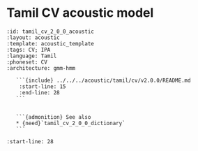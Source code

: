 
# Tamil CV acoustic model

``````{acoustic} Tamil CV acoustic model
:id: tamil_cv_2_0_0_acoustic
:layout: acoustic
:template: acoustic_template
:tags: CV; IPA
:language: Tamil
:phoneset: CV
:architecture: gmm-hmm

   ```{include} ../../../acoustic/tamil/cv/v2.0.0/README.md
    :start-line: 15
    :end-line: 28
   ```


   ```{admonition} See also
   * {need}`tamil_cv_2_0_0_dictionary`
   ```
``````

```{include} ../../../acoustic/tamil/cv/v2.0.0/README.md
:start-line: 28
```
